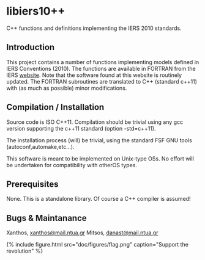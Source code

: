 # libiers10++
C++ functions and definitions implementing the IERS 2010 standards.

## Introduction
This project contains a number of functions implementing models defined in
IERS Conventions (2010). The functions are available in FORTRAN from the IERS
[website](http://maia.usno.navy.mil/conv2010/software.html). Note that the
software found at this website is routinely updated.
The FORTRAN subroutines are translated to C++ (standard c++11) with (as much as
possible) minor modifications.

## Compilation / Installation
Source code is ISO C++11. Compilation should be trivial using any gcc version 
supporting the c++11 standard (option -std=c++11).

The installation process (will) be trivial, using the standard FSF GNU tools
(autoconf,automake,etc...). 

This software is meant to be implemented on Unix-type OSs. No effort will be
undertaken for compatibility with otherOS types.

## Prerequisites
None. This is a standalone library. Of course a C++ compiler is assumed!

## Bugs & Maintanance
Xanthos, xanthos@mail.ntua.gr
Mitsos, danast@mail.ntua.gr

{% include figure.html src="doc/figures/flag.png" caption="Support the revolution" %}
